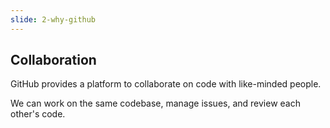 ```yaml
---
slide: 2-why-github
---
```

## Collaboration

GitHub provides a platform to collaborate on code with like-minded people. 

We can work on the same codebase, manage issues, and review each other's code.